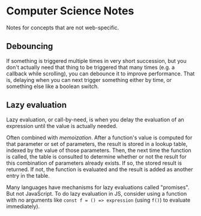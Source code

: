 # Computer Science Notes

Notes for concepts that are not web-specific.

## Debouncing
If something is triggered multiple times in very short succession, but you don't actually need that thing to be triggered that many times (e.g. a callback while scrolling), you can debounce it to improve performance. That is, delaying when you can next trigger something either by time, or something else like a boolean switch.

## Lazy evaluation
Lazy evaluation, or call-by-need, is when you delay the evaluation of an expression until the value is actually needed.

Often combined with *memoization*. After a function's value is computed for that parameter or set of parameters, the result is stored in a lookup table, indexed by the value of those parameters. Then, the next time the function is called, the table is consulted to determine whether or not the result for this combination of parameters already exists. If so, the stored result is returned. If not, the function is evaluated and the result is added as another entry in the table.

Many languages have mechanisms for lazy evaluations called "promises". But not JavaScript. To do lazy evaluation in JS, consider using a function with no arguments like `const f = () => expression` (using `f()`) to evaluate immediately).